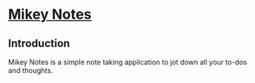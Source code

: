 # [Mikey Notes](https://mikey-notes.netlify.app/)

## Introduction

Mikey Notes is a simple note taking application to jot down all your to-dos and thoughts.

